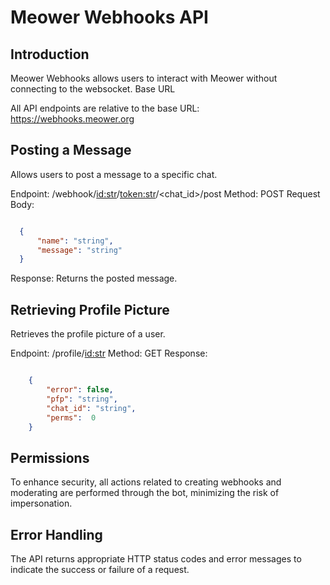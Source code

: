 
# Meower Webhooks API
## Introduction

Meower Webhooks allows users to interact with Meower without connecting to the websocket.
Base URL

All API endpoints are relative to the base URL: https://webhooks.meower.org

## Posting a Message
  Allows users to post a message to a specific chat.

  Endpoint: /webhook/<id:str>/<token:str>/<chat_id>/post
  Method: POST
  Request Body:

  ```json

    {
        "name": "string",
        "message": "string"
    }

  ```
  Response: Returns the posted message.

## Retrieving Profile Picture

Retrieves the profile picture of a user.

Endpoint: /profile/<id:str>
Method: GET
Response:

```json

    {
        "error": false,
        "pfp": "string",
        "chat_id": "string",
        "perms":  0
    }
```

## Permissions

To enhance security, all actions related to creating webhooks and moderating are performed through the bot, minimizing the risk of impersonation.
## Error Handling

The API returns appropriate HTTP status codes and error messages to indicate the success or failure of a request.
